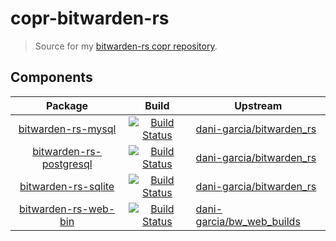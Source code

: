 # copr-bitwarden-rs

> Source for my [bitwarden-rs copr repository][repository].

## Components

| Package                                                        | Build                                                                               | Upstream                                               |
|:--------------------------------------------------------------:|:-----------------------------------------------------------------------------------:|--------------------------------------------------------|
| [bitwarden-rs-mysql][bitwarden-rs-mysql-url]                   | [![Build Status][bitwarden-rs-mysql-img]][bitwarden-rs-mysql-url]                   | [dani-garcia/bitwarden_rs][bitwarden-rs-upstream]          |
| [bitwarden-rs-postgresql][bitwarden-rs-postgresql-url]         | [![Build Status][bitwarden-rs-postgresql-img]][bitwarden-rs-postgresql-url]         | [dani-garcia/bitwarden_rs][bitwarden-rs-upstream]          |
| [bitwarden-rs-sqlite][bitwarden-rs-sqlite-url]                 | [![Build Status][bitwarden-rs-sqlite-img]][bitwarden-rs-sqlite-url]                 | [dani-garcia/bitwarden_rs][bitwarden-rs-upstream]          |
| [bitwarden-rs-web-bin][bitwarden-rs-web-bin-url]               | [![Build Status][bitwarden-rs-web-bin-img]][bitwarden-rs-web-bin-url]               | [dani-garcia/bw_web_builds][bitwarden-rs-web-bin-upstream] |

[repository]: https://copr.fedorainfracloud.org/coprs/janbaudisch/bitwarden-rs
[bitwarden-rs-mysql-img]: https://copr.fedorainfracloud.org/coprs/janbaudisch/bitwarden-rs/package/bitwarden-rs-mysql/status_image/last_build.png
[bitwarden-rs-mysql-url]: https://copr.fedorainfracloud.org/coprs/janbaudisch/bitwarden-rs/package/bitwarden-rs-mysql
[bitwarden-rs-postgresql-img]: https://copr.fedorainfracloud.org/coprs/janbaudisch/bitwarden-rs/package/bitwarden-rs-postgresql/status_image/last_build.png
[bitwarden-rs-postgresql-url]: https://copr.fedorainfracloud.org/coprs/janbaudisch/bitwarden-rs/package/bitwarden-rs-postgresql
[bitwarden-rs-sqlite-img]: https://copr.fedorainfracloud.org/coprs/janbaudisch/bitwarden-rs/package/bitwarden-rs-sqlite/status_image/last_build.png
[bitwarden-rs-sqlite-url]: https://copr.fedorainfracloud.org/coprs/janbaudisch/bitwarden-rs/package/bitwarden-rs-sqlite
[bitwarden-rs-upstream]: https://github.com/dani-garcia/bitwarden_rs
[bitwarden-rs-web-bin-img]: https://copr.fedorainfracloud.org/coprs/janbaudisch/bitwarden-rs/package/bitwarden-rs-web/status_image/last_build.png
[bitwarden-rs-web-bin-url]: https://copr.fedorainfracloud.org/coprs/janbaudisch/bitwarden-rs/package/bitwarden-rs-web
[bitwarden-rs-web-bin-upstream]: https://github.com/dani-garcia/bw_web_builds

